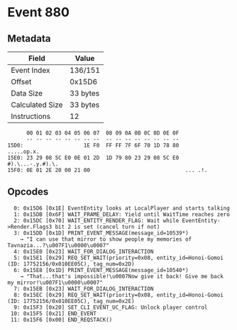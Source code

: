 # Event 880

## Metadata

| Field           | Value    |
|-----------------|----------|
| Event Index     | 136/151  |
| Offset          | 0x15D6   |
| Data Size       | 33 bytes |
| Calculated Size | 33 bytes |
| Instructions    | 12       |

```
      00 01 02 03 04 05 06 07  08 09 0A 0B 0C 0D 0E 0F
      -- -- -- -- -- -- -- --  -- -- -- -- -- -- -- --
15D0:                   1E F0  FF FF 7F 6F 70 1D 78 80        .....op.x.
15E0: 23 29 08 5C E0 0E 01 2D  1D 79 80 23 29 08 5C E0  #).\...-.y.#).\.
15F0: 0E 01 2E 20 00 21 00                              ... .!.         
```

## Opcodes

```
  0: 0x15D6 [0x1E] EventEntity looks at LocalPlayer and starts talking
  1: 0x15DB [0x6F] WAIT_FRAME_DELAY: Yield until WaitTime reaches zero
  2: 0x15DC [0x70] WAIT_ENTITY_RENDER_FLAG: Wait while EventEntity->Render.Flags3 bit 2 is set (cancel turn if not)
  3: 0x15DD [0x1D] PRINT_EVENT_MESSAGE(message_id=10539*)
    → "I can use that mirror to show people my memories of Tavnazia...?\u007F1\u0000\u0007"
  4: 0x15E0 [0x23] WAIT_FOR_DIALOG_INTERACTION
  5: 0x15E1 [0x29] REQ_SET_WAIT(priority=0x08, entity_id=Honoi-Gomoi (ID: 17752156/0x010EE05C), tag_num=0x2D)
  6: 0x15E8 [0x1D] PRINT_EVENT_MESSAGE(message_id=10540*)
    → "That...that's impossible!\u0007Now give it back! Give me back my mirror!\u007F1\u0000\u0007"
  7: 0x15EB [0x23] WAIT_FOR_DIALOG_INTERACTION
  8: 0x15EC [0x29] REQ_SET_WAIT(priority=0x08, entity_id=Honoi-Gomoi (ID: 17752156/0x010EE05C), tag_num=0x2E)
  9: 0x15F3 [0x20] SET_CLI_EVENT_UC_FLAG: Unlock player control
 10: 0x15F5 [0x21] END_EVENT
 11: 0x15F6 [0x00] END_REQSTACK()
```
